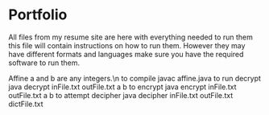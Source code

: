 # Portfolio
All files from my resume site are here with everything needed to run them this file will contain instructions on how to run them.
However they may have different formats and languages make sure you have the required software to run them.


Affine
a and b are any integers.\n
to compile
javac affine.java
to run decrypt
java decrypt inFile.txt outFile.txt a b
to encrypt
java encrypt inFile.txt outFile.txt a b
to attempt decipher
java decipher inFile.txt outFile.txt dictFile.txt

